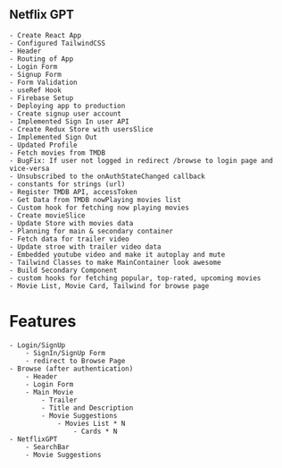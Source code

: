 ## Netflix GPT 

    - Create React App
    - Configured TailwindCSS
    - Header
    - Routing of App
    - Login Form
    - Signup Form
    - Form Validation
    - useRef Hook
    - Firebase Setup
    - Deploying app to production
    - Create signup user account
    - Implemented Sign In user API
    - Create Redux Store with usersSlice
    - Implemented Sign Out
    - Updated Profile
    - Fetch movies from TMDB
    - BugFix: If user not logged in redirect /browse to login page and vice-versa
    - Unsubscribed to the onAuthStateChanged callback
    - constants for strings (url)
    - Register TMDB API, accessToken
    - Get Data from TMDB nowPlaying movies list
    - Custom hook for fetching now playing movies
    - Create movieSlice
    - Update Store with movies data
    - Planning for main & secondary container
    - Fetch data for trailer video
    - Update stroe with trailer video data
    - Embedded youtube video and make it autoplay and mute
    - Tailwind Classes to make MainContainer look awesome
    - Build Secondary Component
    - custom hooks for fetching popular, top-rated, upcoming movies
    - Movie List, Movie Card, Tailwind for browse page

# Features
    - Login/SignUp
        - SignIn/SignUp Form
        - redirect to Browse Page
    - Browse (after authentication)
        - Header
        - Login Form
        - Main Movie
            - Trailer
            - Title and Description
            - Movie Suggestions
                - Movies List * N
                    - Cards * N
    - NetflixGPT
        - SearchBar
        - Movie Suggestions